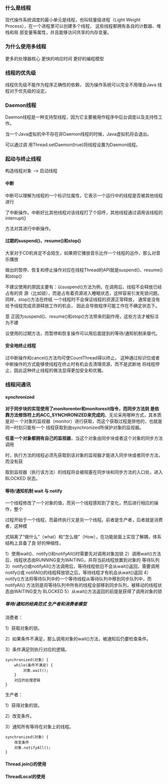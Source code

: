 
### 什么是线程

现代操作系统调度的最小单元是线程，也叫轻量级进程（Light Weight Process），在一个进程里可以创建多个线程，
这些线程都拥有各自的计数器、堆栈和局 部变量等属性，并且能够访问共享的内存变量。

### 为什么使用多线程

更多的处理器核心
更快的响应时间
更好的编程模型

### 线程的优先级

线程优先级不能作为程序正确性的依赖，
因为操作系统可以完全不用理会Java 线程对于优先级的设定。

### Daemon线程
Daemon线程是一种支持型线程，因为它主要被用作程序中后台调度以及支持性工作。

当一个Java虚拟机中不存在非Daemon线程的时候，Java虚拟机将会退出。

可以通过调 用Thread.setDaemon(true)将线程设置为Daemon线程。

###  起动与终止线程

构造线程对象 --> 启动线程

#### 中断

中断可以理解为线程的一个标识位属性，它表示一个运行中的线程是否被其他线程进行

了中断操作。中断好比其他线程对该线程打了个招呼，其他线程通过调用该线程的interrupt()

方法对其进行中断操作。

#### 过期的suspend()、resume()和stop()

大家对于CD机肯定不会陌生，如果把它播放音乐比作一个线程的运作，那么对音乐播放 

做出的暂停、恢复和停止操作对应在线程Thread的API就是suspend()、resume()和stop()

不建议使用的原因主要有：以suspend()方法为例，在调用后，线程不会释放已经占有的资
源（比如锁），而是占有着资源进入睡眠状态，这样容易引发死锁问题。同样，stop()方法在终结 
一个线程时不会保证线程的资源正常释放，
通常是没有给予线程完成资源释放工作的机会， 因此会导致程序可能工作在不确定状态下。

意 正因为suspend()、resume()和stop()方法带来的副作用，这些方法才被标注为不建

议使用的过期方法，而暂停和恢复操作可以用后面提到的等待/通知机制来替代。

#### 安全地终止线程
过中断操作和cancel()方法均可使CountThread得以终止。
这种通过标识位或者中断操作的方式能够使线程在终止时有机会去清理资源，而不是武断地
将线程停止，因此这种终止线程的做法显得更加安全和优雅。


### 线程间通讯
#### synchronized
**对于同步块的实现使用了monitorenter和monitorexit指令，而同步方法则
是依靠方法修饰符上的ACC_SYNCHRONIZED来完成的**。无论采用哪种方式，其本质是对一
个对象的监视器（monitor）进行获取，而这个获取过程是排他的，也就是同一时刻只能有一个
线程获取到由synchronized所保护对象的监视器。

**任意一个对象都拥有自己的监视器**，当这个对象由同步块或者这个对象的同步方法调用 

时，执行方法的线程必须先获取到该对象的监视器才能进入同步块或者同步方法，而没有获

取到监视器（执行该方法）的线程将会被阻塞在同步块和同步方法的入口处，进入BLOCKED 状态。

#### 等待/通知机制 wait 与 notify

一个线程修改了一个对象的值，而另一个线程感知到了变化，然后进行相应的操作，整个

过程开始于一个线程，而最终执行又是另一个线程。前者是生产者，后者就是消费者，这种模

式隔离了“做什么”（what）和“怎么做”（How），在功能层面上实现了解耦，体系结构上具备了良 好的伸缩性，

1）使用wait()、notify()和notifyAll()时需要先对调用对象加锁
2）调用wait()方法后，线程状态由RUNNING变为WAITING，并将当前线程放置到对象的 等待队列
3）notify()或notifyAll()方法调用后，等待线程依旧不会从wait()返回，需要调用notify()或 notifAll()的线程释放锁之后，等待线程才有机会从wait()返回
4）notify()方法将等待队列中的一个等待线程从等待队列中移到同步队列中，而notifyAll() 方法则是将等待队列中所有的线程全部移到同步队列，被移动的线程状态由WAITING变为 BLOCKED
5）从wait()方法返回的前提是获得了调用对象的锁


##### 等待/通知的经典范式 生产者和消费者模型

消费者：

1）获取对象的锁。 

2）如果条件不满足，那么调用对象的wait()方法，被通知后仍要检查条件。 

3）条件满足则执行对应的逻辑。

```
synchronized(对象) { 
    while(条件不满足) { 
        对象.wait(); 
    }
    对应的处理逻辑 
}
```

生产者：

1）获得对象的锁。 

2）改变条件。 

3）通知所有等待在对象上的线程。

```
synchronized(对象) { 
    改变条件 
    对象.notifyAll(); 
}
```

#### Thread.join()的使用

#### ThreadLocal的使用